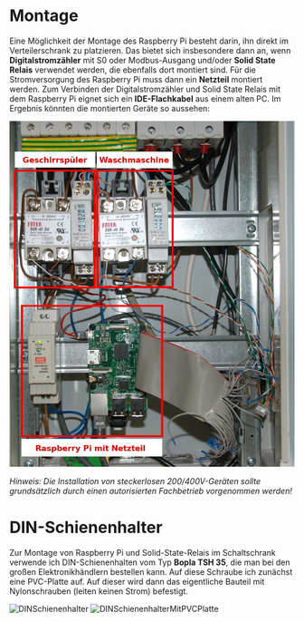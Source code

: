 # Montage
Eine Möglichkeit der Montage des Raspberry Pi besteht darin, ihn direkt im Verteilerschrank zu platzieren. Das bietet sich insbesondere dann an, wenn **Digitalstromzähler** mit S0 oder Modbus-Ausgang und/oder **Solid State Relais** verwendet werden, die ebenfalls dort montiert sind.
Für die Stromversorgung des Raspberry Pi muss dann ein **Netzteil** montiert werden.
Zum Verbinden der Digitalstromzähler und Solid State Relais mit dem Raspberry Pi eignet sich ein **IDE-Flachkabel** aus einem alten PC.
Im Ergebnis könnten die montierten Geräte so aussehen:

![Schaltschrank](../pics/schaltschrank.jpg)

*Hinweis: Die Installation von steckerlosen 200/400V-Geräten sollte grundsätzlich durch einen autorisierten Fachbetrieb vorgenommen werden!*

# DIN-Schienenhalter

Zur Montage von Raspberry Pi und Solid-State-Relais im Schaltschrank verwende ich DIN-Schienenhalten vom Typ **Bopla TSH 35**, die man bei den großen Elektronikhändlern bestellen kann. Auf diese Schraube ich zunächst eine PVC-Platte auf. Auf dieser wird dann das eigentliche Bauteil mit Nylonschrauben (leiten keinen Strom) befestigt.

![DINSchienenhalter](../pics/DINSchienenhalter.jpg)
![DINSchienenhalterMitPVCPlatte](../pics/DINSchienenhalterMitPVCPlatte.jpg)
